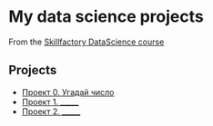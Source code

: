 # My data science projects
From the [Skillfactory DataScience course](https://github.com/kzhukov91/sf_data_science)

## Projects

* [Проект 0. Угадай число](https://github.com/kzhukov91/sf_data_science/tree/main/project_0)
* [Проект 1. _____](_______)
* [Проект 2. _____](_______)